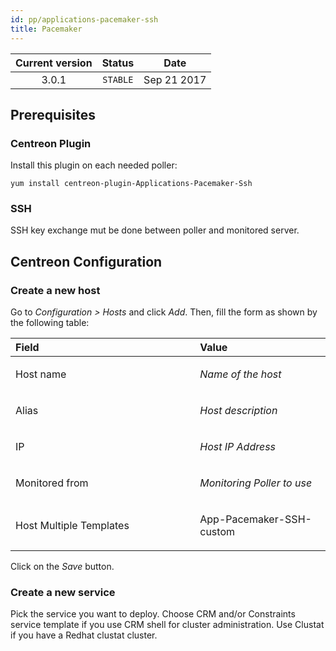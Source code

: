 ```yaml
---
id: pp/applications-pacemaker-ssh
title: Pacemaker
---
```


| Current version | Status | Date |
| :-: | :-: | :-: |
| 3.0.1 | `STABLE` | Sep 21 2017 |

##  Prerequisites
### Centreon Plugin
Install this plugin on each needed poller:

    yum install centreon-plugin-Applications-Pacemaker-Ssh

### SSH
SSH key exchange mut be done between poller and monitored server.

## Centreon Configuration
### Create a new host
Go to *Configuration &gt; Hosts* and click *Add*. Then, fill the form as
shown by the following table:

<table>
<colgroup>
<col width="58%" />
<col width="41%" />
</colgroup>
<thead>
<tr class="header">
<th align="left">Field</th>
<th align="left">Value</th>
</tr>
</thead>
<tbody>
<tr class="odd">
<td align="left"><p>Host name</p></td>
<td align="left"><p><em>Name of the host</em></p></td>
</tr>
<tr class="even">
<td align="left"><p>Alias</p></td>
<td align="left"><p><em>Host description</em></p></td>
</tr>
<tr class="odd">
<td align="left"><p>IP</p></td>
<td align="left"><p><em>Host IP Address</em></p></td>
</tr>
<tr class="even">
<td align="left"><p>Monitored from</p></td>
<td align="left"><p><em>Monitoring Poller to use</em></p></td>
</tr>
<tr class="odd">
<td align="left"><p>Host Multiple Templates</p></td>
<td align="left"><p>App-Pacemaker-SSH-custom</p></td>
</tr>
</tbody>
</table>

Click on the *Save* button.

### Create a new service

Pick the service you want to deploy. Choose CRM and/or Constraints service template if you use CRM shell for cluster administration. Use Clustat if you have a Redhat clustat cluster. 


